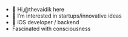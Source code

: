 - 👋 Hi,@thevaidik here 
- 👀 I’m interested in startups/innovative ideas
- 🌱 iOS developer / backend
- Fascinated with consciousness 


<!---
thevaidik/thevaidik is a ✨ special ✨ repository because its `README.md` (this file) appears on your GitHub profile.
You can click the Preview link to take a look at your changes. this is comment
--->
